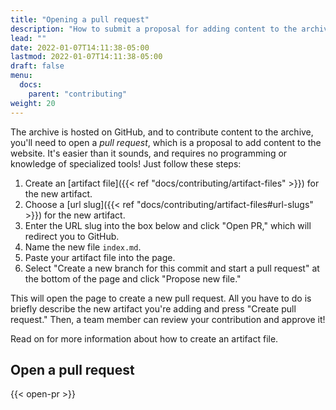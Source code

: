 ```yaml
---
title: "Opening a pull request"
description: "How to submit a proposal for adding content to the archive"
lead: ""
date: 2022-01-07T14:11:38-05:00
lastmod: 2022-01-07T14:11:38-05:00
draft: false
menu:
  docs:
    parent: "contributing"
weight: 20
---
```


The archive is hosted on GitHub, and to contribute content to the archive,
you'll need to open a *pull request*, which is a proposal to add content to the
website. It's easier than it sounds, and requires no programming or knowledge
of specialized tools! Just follow these steps:

1. Create an [artifact file]({{< ref "docs/contributing/artifact-files" >}}) for the new artifact.
2. Choose a [url slug]({{< ref "docs/contributing/artifact-files#url-slugs" >}}) for the new artifact.
3. Enter the URL slug into the box below and click "Open PR," which will redirect you to GitHub.
4. Name the new file `index.md`.
5. Paste your artifact file into the page.
6. Select "Create a new branch for this commit and start a pull request" at the
   bottom of the page and click "Propose new file."

This will open the page to create a new pull request. All you have to do is
briefly describe the new artifact you're adding and press "Create pull
request." Then, a team member can review your contribution and approve it!

Read on for more information about how to create an artifact file.

## Open a pull request

{{< open-pr >}}
